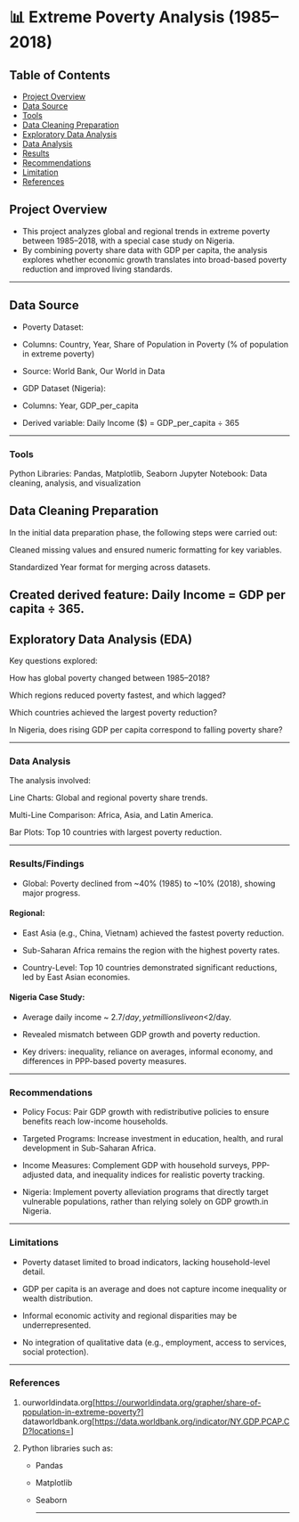 #  📊 Extreme Poverty Analysis (1985–2018)

## Table of Contents
- [Project Overview](#project-overview)
- [Data Source](#data-source)
- [Tools](#tools)
- [Data Cleaning Preparation](#data-cleaning-preparation)
- [Exploratory Data Analysis](#exploratory-data-analysis)
- [Data Analysis](#data-analysis)
- [Results](#results)
- [Recommendations](#recommendations)
- [Limitation](#limitations)
- [References](#references)


## Project Overview
- This project analyzes global and regional trends in extreme poverty between 1985–2018, with a special case study on Nigeria.
- By combining poverty share data with GDP per capita, the analysis explores whether economic growth translates into broad-based poverty reduction and improved living standards.
---



## Data Source

- Poverty Dataset:

- Columns: Country, Year, Share of Population in Poverty (% of population in extreme poverty)

- Source: World Bank, Our World in Data

- GDP Dataset (Nigeria):

- Columns: Year, GDP_per_capita

- Derived variable: Daily Income ($) = GDP_per_capita ÷ 365

---


### Tools
Python Libraries: Pandas, Matplotlib, Seaborn
Jupyter Notebook: Data cleaning, analysis, and visualization


## Data Cleaning Preparation

In the initial data preparation phase, the following steps were carried out:

Cleaned missing values and ensured numeric formatting for key variables.

Standardized Year format for merging across datasets.

Created derived feature: Daily Income = GDP per capita ÷ 365.
---

## Exploratory Data Analysis (EDA)

Key questions explored:

How has global poverty changed between 1985–2018?

Which regions reduced poverty fastest, and which lagged?

Which countries achieved the largest poverty reduction?

In Nigeria, does rising GDP per capita correspond to falling poverty share?

---

### Data Analysis

The analysis involved:

Line Charts: Global and regional poverty share trends.

Multi-Line Comparison: Africa, Asia, and Latin America.

Bar Plots: Top 10 countries with largest poverty reduction.

---


### Results/Findings

- Global: Poverty declined from ~40% (1985) to ~10% (2018), showing major progress.

#### Regional:

- East Asia (e.g., China, Vietnam) achieved the fastest poverty reduction.

- Sub-Saharan Africa remains the region with the highest poverty rates.

- Country-Level: Top 10 countries demonstrated significant reductions, led by East Asian economies.

#### Nigeria Case Study:

- Average daily income ~ $2.7/day, yet millions live on <$2/day.

- Revealed mismatch between GDP growth and poverty reduction.

- Key drivers: inequality, reliance on averages, informal economy, and differences in PPP-based poverty measures.

---


### Recommendations

- Policy Focus: Pair GDP growth with redistributive policies to ensure benefits reach low-income households.

- Targeted Programs: Increase investment in education, health, and rural development in Sub-Saharan Africa.

- Income Measures: Complement GDP with household surveys, PPP-adjusted data, and inequality indices for realistic poverty tracking.

- Nigeria: Implement poverty alleviation programs that directly target vulnerable populations, rather than relying solely on GDP growth.in Nigeria.

---


### Limitations

- Poverty dataset limited to broad indicators, lacking household-level detail.

- GDP per capita is an average and does not capture income inequality or wealth distribution.

- Informal economic activity and regional disparities may be underrepresented.

- No integration of qualitative data (e.g., employment, access to services, social protection).

---

### References

1. ourworldindata.org[https://ourworldindata.org/grapher/share-of-population-in-extreme-poverty?]
   dataworldbank.org[https://data.worldbank.org/indicator/NY.GDP.PCAP.CD?locations=]

2. Python libraries such as:
   - Pandas
   - Matplotlib
   - Seaborn
  
     ---




